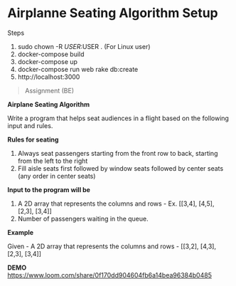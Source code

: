 # Airplanne Seating Algorithm Setup

Steps

1. sudo chown -R $USER:$USER . (For Linux user)
2. docker-compose build
3. docker-compose up
4. docker-compose run web rake db:create
5. http://localhost:3000

> Assignment (BE)

**Airplane Seating Algorithm**

Write a program that helps seat audiences in a flight based on the following input and rules.

**Rules for seating**

1. Always seat passengers starting from the front row to back, starting from the left to the right
2. Fill aisle seats first followed by window seats followed by center seats (any order in center seats)

**Input to the program will be**

1. A 2D array that represents the columns and rows - Ex. [[3,4], [4,5], [2,3], [3,4]]
2. Number of passengers waiting in the queue.

**Example**

Given - A 2D array that represents the columns and rows - [[3,2], [4,3], [2,3], [3,4]]

**DEMO**
https://www.loom.com/share/0f170dd904604fb6a14bea96384b0485 
